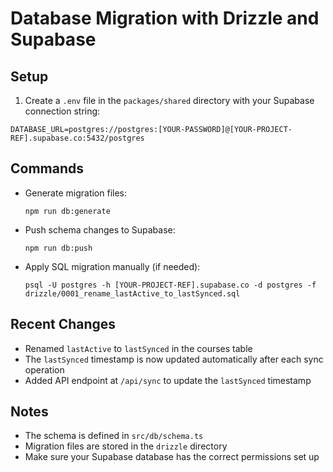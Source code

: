 # Database Migration with Drizzle and Supabase

## Setup

1. Create a `.env` file in the `packages/shared` directory with your Supabase connection string:

```
DATABASE_URL=postgres://postgres:[YOUR-PASSWORD]@[YOUR-PROJECT-REF].supabase.co:5432/postgres
```

## Commands

- Generate migration files:
  ```
  npm run db:generate
  ```

- Push schema changes to Supabase:
  ```
  npm run db:push
  ```

- Apply SQL migration manually (if needed):
  ```
  psql -U postgres -h [YOUR-PROJECT-REF].supabase.co -d postgres -f drizzle/0001_rename_lastActive_to_lastSynced.sql
  ```

## Recent Changes

- Renamed `lastActive` to `lastSynced` in the courses table
- The `lastSynced` timestamp is now updated automatically after each sync operation
- Added API endpoint at `/api/sync` to update the `lastSynced` timestamp

## Notes

- The schema is defined in `src/db/schema.ts`
- Migration files are stored in the `drizzle` directory
- Make sure your Supabase database has the correct permissions set up 
